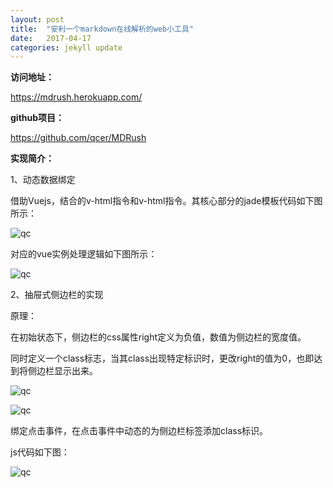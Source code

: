 ```yaml
---
layout: post
title:  "安利一个markdown在线解析的web小工具"
date:   2017-04-17
categories: jekyll update
---
```


**访问地址：**

https://mdrush.herokuapp.com/

**github项目：**

https://github.com/qcer/MDRush

**实现简介：**

1、动态数据绑定

借助Vuejs，结合的v-html指令和v-html指令。其核心部分的jade模板代码如下图所示：

![qc](https://qcer.github.io/blog/images_blog/mdrush/004.png)

对应的vue实例处理逻辑如下图所示：

![qc](https://qcer.github.io/blog/images_blog/mdrush/005.png)

2、抽屉式侧边栏的实现

原理：

在初始状态下，侧边栏的css属性right定义为负值，数值为侧边栏的宽度值。

同时定义一个class标志，当其class出现特定标识时，更改right的值为0，也即达到将侧边栏显示出来。

![qc](https://qcer.github.io/blog/images_blog/mdrush/002.png)

![qc](https://qcer.github.io/blog/images_blog/mdrush/001.png)


绑定点击事件，在点击事件中动态的为侧边栏标签添加class标识。

js代码如下图：

![qc](https://qcer.github.io/blog/images_blog/mdrush/003.png)


